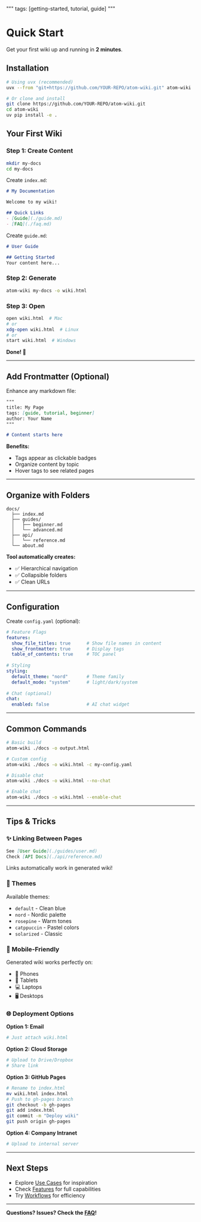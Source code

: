 """
tags: [getting-started, tutorial, guide]
"""

# Quick Start

Get your first wiki up and running in **2 minutes**.

## Installation

```bash
# Using uvx (recommended)
uvx --from "git+https://github.com/YOUR-REPO/atom-wiki.git" atom-wiki

# Or clone and install
git clone https://github.com/YOUR-REPO/atom-wiki.git
cd atom-wiki
uv pip install -e .
```

## Your First Wiki

### Step 1: Create Content

```bash
mkdir my-docs
cd my-docs
```

Create `index.md`:
```markdown
# My Documentation

Welcome to my wiki!

## Quick Links
- [Guide](./guide.md)
- [FAQ](./faq.md)
```

Create `guide.md`:
```markdown
# User Guide

## Getting Started
Your content here...
```

### Step 2: Generate

```bash
atom-wiki my-docs -o wiki.html
```

### Step 3: Open

```bash
open wiki.html  # Mac
# or
xdg-open wiki.html  # Linux
# or
start wiki.html  # Windows
```

**Done! 🎉**

---

## Add Frontmatter (Optional)

Enhance any markdown file:

```markdown
"""
title: My Page
tags: [guide, tutorial, beginner]
author: Your Name
"""

# Content starts here
```

**Benefits:**
- Tags appear as clickable badges
- Organize content by topic
- Hover tags to see related pages

---

## Organize with Folders

```
docs/
  ├── index.md
  ├── guides/
  │   ├── beginner.md
  │   └── advanced.md
  ├── api/
  │   └── reference.md
  └── about.md
```

**Tool automatically creates:**
- ✅ Hierarchical navigation
- ✅ Collapsible folders
- ✅ Clean URLs

---

## Configuration

Create `config.yaml` (optional):

```yaml
# Feature Flags
features:
  show_file_titles: true      # Show file names in content
  show_frontmatter: true      # Display tags
  table_of_contents: true     # TOC panel
  
# Styling
styling:
  default_theme: "nord"       # Theme family
  default_mode: "system"      # light/dark/system
  
# Chat (optional)
chat:
  enabled: false              # AI chat widget
```

---

## Common Commands

```bash
# Basic build
atom-wiki ./docs -o output.html

# Custom config
atom-wiki ./docs -o wiki.html -c my-config.yaml

# Disable chat
atom-wiki ./docs -o wiki.html --no-chat

# Enable chat
atom-wiki ./docs -o wiki.html --enable-chat
```

---

## Tips & Tricks

### ✨ Linking Between Pages

```markdown
See [User Guide](./guides/user.md)
Check [API Docs](./api/reference.md)
```

Links automatically work in generated wiki!

### 🎨 Themes

Available themes:
- `default` - Clean blue
- `nord` - Nordic palette
- `rosepine` - Warm tones
- `catppuccin` - Pastel colors
- `solarized` - Classic

### 📱 Mobile-Friendly

Generated wiki works perfectly on:
- 📱 Phones
- 📱 Tablets
- 💻 Laptops
- 🖥️ Desktops

### 🌐 Deployment Options

**Option 1: Email**
```bash
# Just attach wiki.html
```

**Option 2: Cloud Storage**
```bash
# Upload to Drive/Dropbox
# Share link
```

**Option 3: GitHub Pages**
```bash
# Rename to index.html
mv wiki.html index.html
# Push to gh-pages branch
git checkout -b gh-pages
git add index.html
git commit -m "Deploy wiki"
git push origin gh-pages
```

**Option 4: Company Intranet**
```bash
# Upload to internal server
```

---

## Next Steps

- Explore [Use Cases](./use-cases.md) for inspiration
- Check [Features](./features.md) for full capabilities
- Try [Workflows](./workflows.md) for efficiency

---

**Questions? Issues? Check the [FAQ](./faq.md)!**

